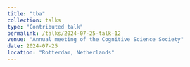```yaml
---
title: "tba"
collection: talks
type: "Contributed talk"
permalink: /talks/2024-07-25-talk-12
venue: "Annual meeting of the Cognitive Science Society"
date: 2024-07-25
location: "Rotterdam, Netherlands"
---
```

